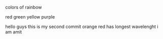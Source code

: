 colors of rainbow

red 
green 
yellow
purple

hello guys this is my second commit
 orange 
 red has longest wavelenght
 i am amit
